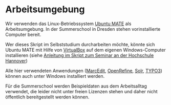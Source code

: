# Arbeitsumgebung

Wir verwenden das Linux-Betriebssystem [Ubuntu MATE](https://ubuntu-mate.org/) als Arbeitsumgebung. In der Summerschool in Dresden stehen vorinstallierte Computer bereit.

Wer dieses Skript im Selbststudium durcharbeiten möchte, könnte sich Ubuntu MATE mit Hilfe von [VirtualBox](https://www.virtualbox.org/) auf dem eigenen Windows-Computer installieren (siehe [Anleitung im Skript zum Seminar an der Hochschule Hannover](https://felixlohmeier.gitbooks.io/seminar-praxis-der-digitalen-bibliothek/content/1-3-1-installation-der-virtuellen-maschine.html))

Alle hier verwendeten Anwendungen ([MarcEdit](http://marcedit.reeset.net/), [OpenRefine](http://openrefine.org/), [Solr](http://lucene.apache.org/solr/), [TYPO3](https://typo3.org/)) können auch unter Windows installiert werden.

Für die Summerschool werden Beispieldaten aus dem Arbeitsalltag verwendet, die leider nicht unter freien Lizenzen stehen und daher nicht öffentlich bereitgestellt werden können.
